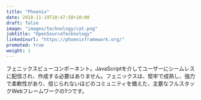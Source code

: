 ```yaml
---
title: "Phoenix"
date: 2018-11-19T10:47:58+10:00
draft: false
image: "images/technology/cat.png"
jobtitle: "OpenSourceTecknology"
linkedinurl: "https://phoenixframework.org/"
promoted: true
weight: 1
---
```

フェニックスビューコンポーネント。JavaScriptを介してユーザーにシームレスに配信され、作成する必要はありません。フェニックスは、堅牢で成熟し、強力で柔軟性があり、信じられないほどのコミュニティを備えた、主要なフルスタックWebフレームワークの1つです。